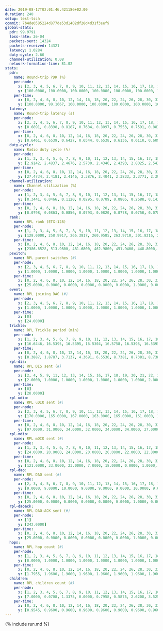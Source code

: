 ```yaml
---
date: 2019-08-17T02:01:46.421186+02:00
duration: 240
setup: test-tsch
commit: 7b4de0585224d877de53d1402df28d4d31f3eef9
global-stats:
  pdr: 99.9791
  loss-rate: 2e-04
  packets-sent: 14324
  packets-received: 14321
  latency: 1.0284
  duty-cycle: 2.60
  channel-utilization: 0.08
  network-formation-time: 81.02
stats:
  pdr:
    name: Round-trip PDR (%)
    per-node:
      x: [2, 3, 4, 5, 6, 7, 8, 9, 10, 11, 12, 13, 14, 15, 16, 17, 18, 19, 20, 21, 22, 23, 24, 25]
      y: [100.0000, 100.0000, 100.0000, 100.0000, 100.0000, 100.0000, 100.0000, 100.0000, 100.0000, 100.0000, 100.0000, 100.0000, 100.0000, 100.0000, 99.8382, 99.6815, 100.0000, 100.0000, 100.0000, 100.0000, 100.0000, 100.0000, 100.0000, 100.0000]
    per-time:
      x: [0, 2, 4, 6, 8, 10, 12, 14, 16, 18, 20, 22, 24, 26, 28, 30, 32, 34, 36, 38, 40, 42, 44, 46, 48, 50, 52, 54, 56, 58, 60, 62, 64, 66, 68, 70, 72, 74, 76, 78, 80, 82, 84, 86, 88, 90, 92, 94, 96, 98, 100, 102, 104, 106, 108, 110, 112, 114, 116, 118, 120, 122, 124, 126, 128, 130, 132, 134, 136, 138, 140, 142, 144, 146, 148, 150, 152, 154, 156, 158, 160, 162, 164, 166, 168, 170, 172, 174, 176, 178, 180, 182, 184, 186, 188, 190, 192, 194, 196, 198, 200, 202, 204, 206, 208, 210, 212, 214, 216, 218, 220, 222, 224, 226, 228, 230, 232, 234, 236, 238, 240]
      y: [100.0000, 99.1667, 100.0000, 100.0000, 100.0000, 100.0000, 100.0000, 100.0000, 100.0000, 100.0000, 100.0000, 100.0000, 100.0000, 100.0000, 100.0000, 100.0000, 100.0000, 100.0000, 100.0000, 100.0000, 100.0000, 100.0000, 100.0000, 100.0000, 100.0000, 99.1667, 100.0000, 100.0000, 100.0000, 100.0000, 100.0000, 100.0000, 100.0000, 100.0000, 100.0000, 100.0000, 100.0000, 100.0000, 100.0000, 100.0000, 100.0000, 100.0000, 100.0000, 100.0000, 100.0000, 100.0000, 100.0000, 100.0000, 100.0000, 100.0000, 100.0000, 100.0000, 100.0000, 100.0000, 100.0000, 100.0000, 100.0000, 100.0000, 100.0000, 100.0000, 100.0000, 100.0000, 100.0000, 100.0000, 100.0000, 100.0000, 100.0000, 100.0000, 100.0000, 100.0000, 100.0000, 100.0000, 100.0000, 100.0000, 100.0000, 100.0000, 100.0000, 100.0000, 100.0000, 100.0000, 100.0000, 100.0000, 100.0000, 99.1667, 100.0000, 100.0000, 100.0000, 100.0000, 100.0000, 100.0000, 100.0000, 100.0000, 100.0000, 100.0000, 100.0000, 100.0000, 100.0000, 100.0000, 100.0000, 100.0000, 100.0000, 100.0000, 100.0000, 100.0000, 100.0000, 100.0000, 100.0000, 100.0000, 100.0000, 100.0000, 100.0000, 100.0000, 100.0000, 100.0000, 100.0000, 100.0000, 100.0000, 100.0000, 100.0000, 100.0000, null]
  latency:
    name: Round-trip latency (s)
    per-node:
      x: [2, 3, 4, 5, 6, 7, 8, 9, 10, 11, 12, 13, 14, 15, 16, 17, 18, 19, 20, 21, 22, 23, 24, 25]
      y: [0.6891, 0.8398, 0.8187, 0.7684, 0.8097, 0.7553, 0.7591, 0.8835, 0.8851, 1.0613, 0.9080, 0.9150, 1.1062, 1.1145, 0.9302, 1.3878, 1.1123, 1.1840, 1.1029, 1.3388, 1.2747, 1.3924, 1.3366, 1.3061]
    per-time:
      x: [0, 2, 4, 6, 8, 10, 12, 14, 16, 18, 20, 22, 24, 26, 28, 30, 32, 34, 36, 38, 40, 42, 44, 46, 48, 50, 52, 54, 56, 58, 60, 62, 64, 66, 68, 70, 72, 74, 76, 78, 80, 82, 84, 86, 88, 90, 92, 94, 96, 98, 100, 102, 104, 106, 108, 110, 112, 114, 116, 118, 120, 122, 124, 126, 128, 130, 132, 134, 136, 138, 140, 142, 144, 146, 148, 150, 152, 154, 156, 158, 160, 162, 164, 166, 168, 170, 172, 174, 176, 178, 180, 182, 184, 186, 188, 190, 192, 194, 196, 198, 200, 202, 204, 206, 208, 210, 212, 214, 216, 218, 220, 222, 224, 226, 228, 230, 232, 234, 236, 238, 240]
      y: [0.6461, 0.6539, 0.6427, 0.6544, 0.6538, 0.6136, 0.6110, 0.6098, 0.5803, 0.6156, 0.6190, 0.6524, 0.5597, 0.6146, 0.6552, 0.5912, 0.6282, 0.6179, 0.5890, 0.6056, 0.6098, 0.6147, 0.6353, 0.6688, 0.6439, 0.5988, 0.6442, 0.6328, 0.5963, 0.5973, 0.6025, 0.5975, 0.5800, 0.5557, 0.5875, 0.6109, 0.6614, 0.5880, 0.5990, 0.6211, 0.6085, 0.6208, 0.6721, 0.6616, 0.6450, 0.6555, 0.5840, 0.7181, 0.6501, 0.7238, 0.6679, 0.6718, 0.7048, 0.7628, 0.8968, 0.7895, 0.7550, 0.7254, 0.6887, 0.9767, 1.1515, 0.9407, 0.9543, 0.7824, 0.7432, 1.0010, 1.4737, 1.3152, 1.1067, 0.9305, 0.9373, 1.0440, 1.5211, 1.5262, 1.4701, 1.2695, 1.0782, 1.1303, 1.5623, 1.5561, 1.5124, 1.5135, 1.4521, 1.3054, 1.6220, 1.5216, 1.5372, 1.5557, 1.5425, 1.5052, 1.5536, 1.5906, 1.5725, 1.5593, 1.5689, 1.5723, 1.5571, 1.4816, 1.6290, 1.5157, 1.5308, 1.5472, 1.5502, 1.5511, 1.5185, 1.5768, 1.5248, 1.5815, 1.5602, 1.5340, 1.4950, 1.5394, 1.4865, 1.5507, 1.5316, 1.4987, 1.5270, 1.5529, 1.5588, 1.4796, null]
  duty-cycle:
    name: Radio duty cycle (%)
    per-node:
      x: [1, 2, 3, 4, 5, 6, 7, 8, 9, 10, 11, 12, 13, 14, 15, 16, 17, 18, 19, 20, 21, 22, 23, 24, 25]
      y: [2.9142, 2.4837, 2.4676, 2.5730, 2.4346, 2.4393, 2.8025, 2.5435, 2.4810, 2.4635, 2.4644, 2.5238, 2.6114, 2.5733, 2.5572, 2.8173, 2.4471, 2.6313, 2.6281, 2.7479, 2.6256, 2.7692, 2.6695, 2.7009, 2.6178]
    per-time:
      x: [0, 2, 4, 6, 8, 10, 12, 14, 16, 18, 20, 22, 24, 26, 28, 30, 32, 34, 36, 38, 40, 42, 44, 46, 48, 50, 52, 54, 56, 58, 60, 62, 64, 66, 68, 70, 72, 74, 76, 78, 80, 82, 84, 86, 88, 90, 92, 94, 96, 98, 100, 102, 104, 106, 108, 110, 112, 114, 116, 118, 120, 122, 124, 126, 128, 130, 132, 134, 136, 138, 140, 142, 144, 146, 148, 150, 152, 154, 156, 158, 160, 162, 164, 166, 168, 170, 172, 174, 176, 178, 180, 182, 184, 186, 188, 190, 192, 194, 196, 198, 200, 202, 204, 206, 208, 210, 212, 214, 216, 218, 220, 222, 224, 226, 228, 230, 232, 234, 236, 238, 240]
      y: [27.4734, 2.4181, 2.4146, 2.3876, 2.4041, 2.3833, 2.3771, 2.3925, 2.3927, 2.3808, 2.3766, 2.3838, 2.3821, 2.3817, 2.4255, 2.3910, 2.3851, 2.3968, 2.3896, 2.3832, 2.3908, 2.3880, 2.4030, 2.4003, 2.4089, 2.4016, 2.3907, 2.3845, 2.4039, 2.3918, 2.3803, 2.3907, 2.3887, 2.3773, 2.3796, 2.3683, 2.3833, 2.3751, 2.3817, 2.3817, 2.3818, 2.3825, 2.3933, 2.4098, 2.3783, 2.3780, 2.3752, 2.3742, 2.3981, 2.3811, 2.3943, 2.3788, 2.3855, 2.3873, 2.3969, 2.3942, 2.3884, 2.4073, 2.3908, 2.3887, 2.3965, 2.3849, 2.3911, 2.4007, 2.3846, 2.3912, 2.3813, 2.3763, 2.4042, 2.3851, 2.3975, 2.4029, 2.3821, 2.3841, 2.3843, 2.3833, 2.3917, 2.3980, 2.3876, 2.3860, 2.3802, 2.3736, 2.3816, 2.3780, 2.3992, 2.4131, 2.3855, 2.3887, 2.3872, 2.3899, 2.3849, 2.4269, 2.3731, 2.4023, 2.3958, 2.3948, 2.3951, 2.3831, 2.3940, 2.3932, 2.3912, 2.3915, 2.3942, 2.3899, 2.4058, 2.3975, 2.3945, 2.3831, 2.4083, 2.3895, 2.3933, 2.3955, 2.3908, 2.4002, 2.4036, 2.3855, 2.3888, 2.3765, 2.3986, 2.3939, null]
  channel-utilization:
    name: Channel utilization (%)
    per-node:
      x: [1, 2, 3, 4, 5, 6, 7, 8, 9, 10, 11, 12, 13, 14, 15, 16, 17, 18, 19, 20, 21, 22, 23, 24, 25]
      y: [0.3441, 0.0466, 0.1120, 0.0295, 0.0709, 0.0805, 0.2688, 0.1437, 0.0316, 0.0319, 0.0323, 0.0418, 0.0780, 0.0384, 0.0609, 0.1746, 0.0441, 0.0841, 0.0320, 0.0511, 0.0391, 0.0639, 0.0321, 0.0309, 0.0314]
    per-time:
      x: [0, 2, 4, 6, 8, 10, 12, 14, 16, 18, 20, 22, 24, 26, 28, 30, 32, 34, 36, 38, 40, 42, 44, 46, 48, 50, 52, 54, 56, 58, 60, 62, 64, 66, 68, 70, 72, 74, 76, 78, 80, 82, 84, 86, 88, 90, 92, 94, 96, 98, 100, 102, 104, 106, 108, 110, 112, 114, 116, 118, 120, 122, 124, 126, 128, 130, 132, 134, 136, 138, 140, 142, 144, 146, 148, 150, 152, 154, 156, 158, 160, 162, 164, 166, 168, 170, 172, 174, 176, 178, 180, 182, 184, 186, 188, 190, 192, 194, 196, 198, 200, 202, 204, 206, 208, 210, 212, 214, 216, 218, 220, 222, 224, 226, 228, 230, 232, 234, 236, 238, 240]
      y: [0.0798, 0.0863, 0.0856, 0.0793, 0.0820, 0.0778, 0.0750, 0.0783, 0.0794, 0.0746, 0.0740, 0.0773, 0.0775, 0.0757, 0.0969, 0.0787, 0.0779, 0.0824, 0.0813, 0.0767, 0.0814, 0.0803, 0.0835, 0.0823, 0.0868, 0.0855, 0.0797, 0.0772, 0.0859, 0.0813, 0.0792, 0.0775, 0.0775, 0.0720, 0.0744, 0.0697, 0.0794, 0.0752, 0.0756, 0.0740, 0.0780, 0.0794, 0.0813, 0.0843, 0.0774, 0.0749, 0.0746, 0.0710, 0.0850, 0.0739, 0.0808, 0.0795, 0.0780, 0.0764, 0.0859, 0.0813, 0.0785, 0.0871, 0.0779, 0.0798, 0.0857, 0.0760, 0.0830, 0.0867, 0.0796, 0.0782, 0.0752, 0.0757, 0.0869, 0.0770, 0.0855, 0.0847, 0.0787, 0.0763, 0.0753, 0.0782, 0.0816, 0.0831, 0.0790, 0.0786, 0.0757, 0.0749, 0.0767, 0.0779, 0.0848, 0.0862, 0.0779, 0.0777, 0.0803, 0.0781, 0.0780, 0.0941, 0.0749, 0.0830, 0.0825, 0.0779, 0.0771, 0.0768, 0.0823, 0.0792, 0.0810, 0.0769, 0.0809, 0.0786, 0.0861, 0.0824, 0.0806, 0.0752, 0.0879, 0.0778, 0.0819, 0.0815, 0.0786, 0.0811, 0.0863, 0.0781, 0.0783, 0.0765, 0.0810, 0.0800, null]
  rank:
    name: RPL rank (ETX-128)
    per-node:
      x: [1, 2, 3, 4, 5, 6, 7, 8, 9, 10, 11, 12, 13, 14, 15, 16, 17, 18, 19, 20, 21, 22, 23, 24, 25]
      y: [128.0000, 258.9917, 265.3817, 260.9585, 263.9710, 301.8216, 267.2656, 271.1867, 419.5809, 402.1613, 420.4303, 407.0403, 403.1423, 508.4647, 428.1399, 413.5041, 530.8566, 515.1352, 536.8320, 556.2158, 615.8163, 541.4542, 936.0000, 654.7910, 923.6296]
    per-time:
      x: [0, 2, 4, 6, 8, 10, 12, 14, 16, 18, 20, 22, 24, 26, 28, 30, 32, 34, 36, 38, 40, 42, 44, 46, 48, 50, 52, 54, 56, 58, 60, 62, 64, 66, 68, 70, 72, 74, 76, 78, 80, 82, 84, 86, 88, 90, 92, 94, 96, 98, 100, 102, 104, 106, 108, 110, 112, 114, 116, 118, 120, 122, 124, 126, 128, 130, 132, 134, 136, 138, 140, 142, 144, 146, 148, 150, 152, 154, 156, 158, 160, 162, 164, 166, 168, 170, 172, 174, 176, 178, 180, 182, 184, 186, 188, 190, 192, 194, 196, 198, 200, 202, 204, 206, 208, 210, 212, 214, 216, 218, 220, 222, 224, 226, 228, 230, 232, 234, 236, 238, 240]
      y: [2386.6528, 513.9800, 481.6800, 462.9800, 451.9400, 448.8000, 442.1176, 441.3000, 441.1400, 440.5800, 443.0000, 448.1600, 451.2800, 445.7200, 461.9231, 457.8600, 456.1765, 450.4600, 452.0400, 451.0962, 447.3400, 451.2549, 445.0392, 426.3000, 439.2000, 442.0189, 432.4200, 429.1600, 429.2353, 427.3077, 426.9400, 425.7600, 422.1600, 416.6000, 415.2000, 416.0800, 418.4400, 417.1961, 411.5800, 421.7800, 422.8400, 417.6200, 420.2000, 423.6800, 421.3800, 416.9615, 417.5800, 416.2800, 425.5769, 418.3400, 420.3000, 419.8235, 418.8400, 417.8800, 421.8519, 421.2353, 416.6200, 423.4510, 420.5800, 419.1600, 418.6800, 419.0800, 422.3333, 424.9811, 416.7200, 417.1000, 418.8800, 419.8627, 420.2800, 416.0600, 414.3800, 420.7800, 418.0200, 416.2308, 412.9200, 411.0600, 415.1200, 417.2000, 414.8200, 415.2400, 414.1400, 414.5000, 415.7400, 421.5385, 415.5800, 422.3600, 425.9000, 430.7255, 424.8600, 424.4600, 423.5400, 427.9455, 423.7000, 426.7000, 418.1800, 421.3200, 430.2800, 432.5098, 432.0000, 428.9600, 424.6538, 423.6275, 413.6000, 416.3600, 420.6400, 423.3600, 418.2941, 418.3600, 422.2075, 410.4200, 411.8800, 409.7000, 412.4600, 418.6400, 424.4800, 419.2400, 420.3529, 413.8600, 415.2200, 414.0392, null]
  pswitch:
    name: RPL parent switches (#)
    per-node:
      x: [2, 3, 4, 5, 6, 7, 8, 9, 10, 11, 12, 13, 14, 15, 16, 17, 18, 19, 20, 21, 22, 23, 24, 25]
      y: [1.0000, 1.0000, 1.0000, 1.0000, 1.0000, 1.0000, 1.0000, 1.0000, 8.0000, 4.0000, 8.0000, 6.0000, 1.0000, 3.0000, 4.0000, 4.0000, 4.0000, 4.0000, 2.0000, 5.0000, 1.0000, 6.0000, 5.0000, 3.0000]
    per-time:
      x: [0, 2, 4, 6, 8, 10, 12, 14, 16, 18, 20, 22, 24, 26, 28, 30, 32, 34, 36, 38, 40, 42, 44, 46, 48, 50, 52, 54, 56, 58, 60, 62, 64, 66, 68, 70, 72, 74, 76, 78, 80, 82, 84, 86, 88, 90, 92, 94, 96, 98, 100, 102, 104, 106, 108, 110, 112, 114, 116, 118, 120, 122, 124, 126, 128, 130, 132, 134, 136, 138, 140, 142, 144, 146, 148, 150, 152, 154, 156, 158, 160, 162, 164, 166, 168, 170, 172, 174, 176, 178, 180, 182, 184, 186, 188, 190, 192, 194, 196, 198, 200, 202, 204, 206, 208, 210, 212, 214, 216, 218, 220, 222, 224, 226, 228, 230, 232, 234, 236, 238]
      y: [25.0000, 0.0000, 0.0000, 0.0000, 0.0000, 0.0000, 1.0000, 0.0000, 0.0000, 0.0000, 0.0000, 0.0000, 0.0000, 0.0000, 2.0000, 0.0000, 1.0000, 0.0000, 0.0000, 2.0000, 0.0000, 1.0000, 1.0000, 0.0000, 0.0000, 3.0000, 0.0000, 0.0000, 1.0000, 2.0000, 0.0000, 0.0000, 0.0000, 0.0000, 0.0000, 0.0000, 0.0000, 1.0000, 0.0000, 0.0000, 0.0000, 0.0000, 0.0000, 0.0000, 0.0000, 2.0000, 0.0000, 0.0000, 2.0000, 0.0000, 0.0000, 1.0000, 0.0000, 0.0000, 4.0000, 1.0000, 0.0000, 1.0000, 0.0000, 0.0000, 0.0000, 0.0000, 1.0000, 3.0000, 0.0000, 0.0000, 0.0000, 1.0000, 0.0000, 0.0000, 0.0000, 0.0000, 0.0000, 2.0000, 0.0000, 0.0000, 0.0000, 0.0000, 0.0000, 0.0000, 0.0000, 0.0000, 0.0000, 2.0000, 0.0000, 0.0000, 0.0000, 1.0000, 0.0000, 0.0000, 0.0000, 5.0000, 0.0000, 0.0000, 0.0000, 0.0000, 0.0000, 1.0000, 0.0000, 0.0000, 2.0000, 1.0000, 0.0000, 0.0000, 0.0000, 0.0000, 1.0000, 0.0000, 3.0000, 0.0000, 0.0000, 0.0000, 0.0000, 0.0000, 0.0000, 0.0000, 1.0000, 0.0000, 0.0000, 1.0000]
  event:
    name: RPL joining DAG (#)
    per-node:
      x: [2, 3, 4, 5, 6, 7, 8, 9, 10, 11, 12, 13, 14, 15, 16, 17, 18, 19, 20, 21, 22, 23, 24, 25]
      y: [1.0000, 1.0000, 1.0000, 1.0000, 1.0000, 1.0000, 1.0000, 1.0000, 1.0000, 1.0000, 1.0000, 1.0000, 1.0000, 1.0000, 1.0000, 1.0000, 1.0000, 1.0000, 1.0000, 1.0000, 1.0000, 1.0000, 1.0000, 1.0000]
    per-time:
      x: [0]
      y: [24.0000]
  trickle:
    name: RPL Trickle period (min)
    per-node:
      x: [1, 2, 3, 4, 5, 6, 7, 8, 9, 10, 11, 12, 13, 14, 15, 16, 17, 18, 19, 20, 21, 22, 23, 24, 25]
      y: [16.6446, 16.5395, 16.5395, 16.5304, 16.5758, 16.5395, 16.5395, 16.5758, 16.5395, 16.5660, 16.5510, 16.5170, 16.5447, 16.5253, 16.5309, 16.5370, 16.5348, 16.5348, 16.5345, 16.5950, 16.5384, 16.5914, 16.4722, 16.6059, 16.5306]
    per-time:
      x: [0, 2, 4, 6, 8, 10, 12, 14, 16, 18, 20, 22, 24, 26, 28, 30, 32, 34, 36, 38, 40, 42, 44, 46, 48, 50, 52, 54, 56, 58, 60, 62, 64, 66, 68, 70, 72, 74, 76, 78, 80, 82, 84, 86, 88, 90, 92, 94, 96, 98, 100, 102, 104, 106, 108, 110, 112, 114, 116, 118, 120, 122, 124, 126, 128, 130, 132, 134, 136, 138, 140, 142, 144, 146, 148, 150, 152, 154, 156, 158, 160, 162, 164, 166, 168, 170, 172, 174, 176, 178, 180, 182, 184, 186, 188, 190, 192, 194, 196, 198, 200, 202, 204, 206, 208, 210, 212, 214, 216, 218, 220, 222, 224, 226, 228, 230, 232, 234, 236, 238, 240]
      y: [0.3887, 1.8787, 3.7137, 4.3691, 6.5536, 8.7381, 8.7381, 8.7381, 9.2624, 17.4763, 17.4763, 17.4763, 17.4763, 17.4763, 17.4763, 17.4763, 17.4763, 17.4763, 17.4763, 17.4763, 17.4763, 17.4763, 17.4763, 17.4763, 17.4763, 17.4763, 17.4763, 17.4763, 17.4763, 17.4763, 17.4763, 17.4763, 17.4763, 17.4763, 17.4763, 17.4763, 17.4763, 17.4763, 17.4763, 17.4763, 17.4763, 17.4763, 17.4763, 17.4763, 17.4763, 17.4763, 17.4763, 17.4763, 17.4763, 17.4763, 17.4763, 17.4763, 17.4763, 17.4763, 17.4763, 17.4763, 17.4763, 17.4763, 17.4763, 17.4763, 17.4763, 17.4763, 17.4763, 17.4763, 17.4763, 17.4763, 17.4763, 17.4763, 17.4763, 17.4763, 17.4763, 17.4763, 17.4763, 17.4763, 17.4763, 17.4763, 17.4763, 17.4763, 17.4763, 17.4763, 17.4763, 17.4763, 17.4763, 17.4763, 17.4763, 17.4763, 17.4763, 17.4763, 17.4763, 17.4763, 17.4763, 17.4763, 17.4763, 17.4763, 17.4763, 17.4763, 17.4763, 17.4763, 17.4763, 17.4763, 17.4763, 17.4763, 17.4763, 17.4763, 17.4763, 17.4763, 17.4763, 17.4763, 17.4763, 17.4763, 17.4763, 17.4763, 17.4763, 17.4763, 17.4763, 17.4763, 17.4763, 17.4763, 17.4763, 17.4763, null]
  rpl-dis:
    name: RPL DIS sent (#)
    per-node:
      x: [2, 4, 5, 9, 11, 12, 13, 14, 15, 16, 17, 18, 19, 20, 21, 22, 23, 24, 25]
      y: [2.0000, 1.0000, 1.0000, 1.0000, 1.0000, 1.0000, 1.0000, 2.0000, 2.0000, 1.0000, 1.0000, 1.0000, 2.0000, 2.0000, 1.0000, 2.0000, 2.0000, 3.0000, 1.0000]
    per-time:
      x: [0]
      y: [28.0000]
  rpl-udio:
    name: RPL uDIO sent (#)
    per-node:
      x: [2, 3, 4, 5, 6, 7, 8, 9, 10, 11, 12, 13, 14, 15, 16, 17, 18, 19, 20, 21, 22, 23, 24, 25]
      y: [170.0000, 165.0000, 167.0000, 163.0000, 165.0000, 161.0000, 123.0000, 165.0000, 171.0000, 167.0000, 165.0000, 163.0000, 173.0000, 160.0000, 135.0000, 167.0000, 161.0000, 169.0000, 170.0000, 166.0000, 165.0000, 176.0000, 164.0000, 165.0000]
    per-time:
      x: [0, 2, 4, 6, 8, 10, 12, 14, 16, 18, 20, 22, 24, 26, 28, 30, 32, 34, 36, 38, 40, 42, 44, 46, 48, 50, 52, 54, 56, 58, 60, 62, 64, 66, 68, 70, 72, 74, 76, 78, 80, 82, 84, 86, 88, 90, 92, 94, 96, 98, 100, 102, 104, 106, 108, 110, 112, 114, 116, 118, 120, 122, 124, 126, 128, 130, 132, 134, 136, 138, 140, 142, 144, 146, 148, 150, 152, 154, 156, 158, 160, 162, 164, 166, 168, 170, 172, 174, 176, 178, 180, 182, 184, 186, 188, 190, 192, 194, 196, 198, 200, 202, 204, 206, 208, 210, 212, 214, 216, 218, 220, 222, 224, 226, 228, 230, 232, 234, 236, 238, 240]
      y: [97.0000, 31.0000, 34.0000, 32.0000, 34.0000, 34.0000, 27.0000, 29.0000, 32.0000, 32.0000, 32.0000, 32.0000, 30.0000, 32.0000, 36.0000, 29.0000, 36.0000, 29.0000, 40.0000, 34.0000, 32.0000, 36.0000, 30.0000, 35.0000, 37.0000, 31.0000, 33.0000, 30.0000, 34.0000, 28.0000, 39.0000, 29.0000, 33.0000, 31.0000, 28.0000, 30.0000, 30.0000, 33.0000, 31.0000, 30.0000, 30.0000, 32.0000, 30.0000, 35.0000, 32.0000, 30.0000, 32.0000, 27.0000, 31.0000, 29.0000, 32.0000, 33.0000, 36.0000, 32.0000, 35.0000, 30.0000, 31.0000, 31.0000, 30.0000, 32.0000, 33.0000, 34.0000, 31.0000, 32.0000, 30.0000, 36.0000, 32.0000, 32.0000, 33.0000, 31.0000, 37.0000, 34.0000, 30.0000, 31.0000, 31.0000, 33.0000, 34.0000, 29.0000, 34.0000, 31.0000, 26.0000, 30.0000, 37.0000, 32.0000, 36.0000, 34.0000, 32.0000, 28.0000, 34.0000, 28.0000, 34.0000, 35.0000, 33.0000, 30.0000, 36.0000, 25.0000, 33.0000, 31.0000, 33.0000, 31.0000, 32.0000, 33.0000, 33.0000, 29.0000, 35.0000, 30.0000, 31.0000, 31.0000, 34.0000, 32.0000, 32.0000, 29.0000, 32.0000, 34.0000, 36.0000, 33.0000, 29.0000, 34.0000, 28.0000, 34.0000, 7.0000]
  rpl-mdio:
    name: RPL mDIO sent (#)
    per-node:
      x: [1, 2, 3, 4, 5, 6, 7, 8, 9, 10, 11, 12, 13, 14, 15, 16, 17, 18, 19, 20, 21, 22, 23, 24, 25]
      y: [24.0000, 20.0000, 24.0000, 20.0000, 20.0000, 22.0000, 22.0000, 22.0000, 21.0000, 20.0000, 21.0000, 22.0000, 21.0000, 20.0000, 23.0000, 21.0000, 23.0000, 24.0000, 20.0000, 20.0000, 23.0000, 20.0000, 20.0000, 20.0000, 22.0000]
    per-time:
      x: [0, 2, 4, 6, 8, 10, 12, 14, 16, 18, 20, 22, 24, 26, 28, 30, 32, 34, 36, 38, 40, 42, 44, 46, 48, 50, 52, 54, 56, 58, 60, 62, 64, 66, 68, 70, 72, 74, 76, 78, 80, 82, 84, 86, 88, 90, 92, 94, 96, 98, 100, 102, 104, 106, 108, 110, 112, 114, 116, 118, 120, 122, 124, 126, 128, 130, 132, 134, 136, 138, 140, 142, 144, 146, 148, 150, 152, 154, 156, 158, 160, 162, 164, 166, 168, 170, 172, 174, 176, 178, 180, 182, 184, 186, 188, 190, 192, 194, 196, 198, 200, 202, 204, 206, 208, 210, 212, 214, 216, 218, 220, 222, 224, 226, 228, 230, 232, 234, 236, 238]
      y: [121.0000, 33.0000, 23.0000, 7.0000, 18.0000, 0.0000, 1.0000, 12.0000, 12.0000, 0.0000, 0.0000, 0.0000, 0.0000, 3.0000, 6.0000, 7.0000, 5.0000, 4.0000, 0.0000, 0.0000, 0.0000, 0.0000, 5.0000, 5.0000, 10.0000, 2.0000, 3.0000, 0.0000, 0.0000, 0.0000, 0.0000, 5.0000, 6.0000, 7.0000, 6.0000, 1.0000, 0.0000, 0.0000, 0.0000, 3.0000, 4.0000, 2.0000, 7.0000, 8.0000, 1.0000, 0.0000, 0.0000, 0.0000, 5.0000, 10.0000, 5.0000, 0.0000, 5.0000, 0.0000, 0.0000, 0.0000, 0.0000, 6.0000, 8.0000, 6.0000, 3.0000, 2.0000, 0.0000, 0.0000, 0.0000, 1.0000, 7.0000, 3.0000, 9.0000, 4.0000, 1.0000, 0.0000, 0.0000, 0.0000, 6.0000, 7.0000, 4.0000, 4.0000, 4.0000, 0.0000, 0.0000, 0.0000, 0.0000, 2.0000, 2.0000, 8.0000, 9.0000, 4.0000, 0.0000, 0.0000, 0.0000, 0.0000, 2.0000, 7.0000, 3.0000, 10.0000, 3.0000, 0.0000, 0.0000, 0.0000, 0.0000, 8.0000, 3.0000, 8.0000, 4.0000, 2.0000, 0.0000, 0.0000, 0.0000, 3.0000, 7.0000, 3.0000, 4.0000, 8.0000, 0.0000, 0.0000, 0.0000, 0.0000, 5.0000, 3.0000]
  rpl-dao:
    name: RPL DAO sent (#)
    per-node:
      x: [2, 3, 4, 5, 6, 7, 8, 9, 10, 11, 12, 13, 14, 15, 16, 17, 18, 19, 20, 21, 22, 23, 24, 25]
      y: [9.0000, 9.0000, 10.0000, 9.0000, 9.0000, 9.0000, 10.0000, 9.0000, 11.0000, 11.0000, 12.0000, 12.0000, 9.0000, 10.0000, 11.0000, 11.0000, 10.0000, 10.0000, 9.0000, 12.0000, 9.0000, 12.0000, 11.0000, 11.0000]
    per-time:
      x: [0, 2, 4, 6, 8, 10, 12, 14, 16, 18, 20, 22, 24, 26, 28, 30, 32, 34, 36, 38, 40, 42, 44, 46, 48, 50, 52, 54, 56, 58, 60, 62, 64, 66, 68, 70, 72, 74, 76, 78, 80, 82, 84, 86, 88, 90, 92, 94, 96, 98, 100, 102, 104, 106, 108, 110, 112, 114, 116, 118, 120, 122, 124, 126, 128, 130, 132, 134, 136, 138, 140, 142, 144, 146, 148, 150, 152, 154, 156, 158, 160, 162, 164, 166, 168, 170, 172, 174, 176, 178, 180, 182, 184, 186, 188, 190, 192, 194, 196, 198, 200, 202, 204, 206, 208, 210, 212, 214, 216, 218, 220, 222, 224, 226, 228, 230, 232, 234, 236, 238]
      y: [25.0000, 0.0000, 0.0000, 0.0000, 0.0000, 0.0000, 1.0000, 0.0000, 0.0000, 0.0000, 0.0000, 0.0000, 0.0000, 0.0000, 25.0000, 1.0000, 1.0000, 0.0000, 0.0000, 2.0000, 0.0000, 1.0000, 1.0000, 0.0000, 0.0000, 3.0000, 0.0000, 0.0000, 14.0000, 6.0000, 0.0000, 1.0000, 0.0000, 0.0000, 0.0000, 0.0000, 1.0000, 1.0000, 0.0000, 2.0000, 1.0000, 0.0000, 6.0000, 13.0000, 0.0000, 2.0000, 0.0000, 0.0000, 2.0000, 0.0000, 1.0000, 2.0000, 0.0000, 0.0000, 6.0000, 1.0000, 4.0000, 9.0000, 1.0000, 0.0000, 0.0000, 0.0000, 1.0000, 3.0000, 0.0000, 3.0000, 0.0000, 1.0000, 5.0000, 0.0000, 2.0000, 10.0000, 1.0000, 2.0000, 0.0000, 0.0000, 0.0000, 4.0000, 0.0000, 1.0000, 1.0000, 1.0000, 1.0000, 3.0000, 1.0000, 10.0000, 2.0000, 2.0000, 0.0000, 0.0000, 0.0000, 6.0000, 1.0000, 1.0000, 1.0000, 0.0000, 1.0000, 2.0000, 1.0000, 8.0000, 5.0000, 1.0000, 1.0000, 0.0000, 0.0000, 2.0000, 3.0000, 0.0000, 5.0000, 0.0000, 0.0000, 2.0000, 2.0000, 3.0000, 9.0000, 2.0000, 1.0000, 0.0000, 0.0000, 1.0000]
  rpl-daoack:
    name: RPL DAO-ACK sent (#)
    per-node:
      x: [1]
      y: [242.0000]
    per-time:
      x: [0, 2, 4, 6, 8, 10, 12, 14, 16, 18, 20, 22, 24, 26, 28, 30, 32, 34, 36, 38, 40, 42, 44, 46, 48, 50, 52, 54, 56, 58, 60, 62, 64, 66, 68, 70, 72, 74, 76, 78, 80, 82, 84, 86, 88, 90, 92, 94, 96, 98, 100, 102, 104, 106, 108, 110, 112, 114, 116, 118, 120, 122, 124, 126, 128, 130, 132, 134, 136, 138, 140, 142, 144, 146, 148, 150, 152, 154, 156, 158, 160, 162, 164, 166, 168, 170, 172, 174, 176, 178, 180, 182, 184, 186, 188, 190, 192, 194, 196, 198, 200, 202, 204, 206, 208, 210, 212, 214, 216, 218, 220, 222, 224, 226, 228, 230, 232, 234, 236, 238]
      y: [25.0000, 0.0000, 0.0000, 0.0000, 0.0000, 0.0000, 1.0000, 0.0000, 0.0000, 0.0000, 0.0000, 0.0000, 0.0000, 0.0000, 23.0000, 1.0000, 1.0000, 0.0000, 0.0000, 2.0000, 0.0000, 1.0000, 1.0000, 0.0000, 0.0000, 3.0000, 0.0000, 0.0000, 14.0000, 6.0000, 0.0000, 1.0000, 0.0000, 0.0000, 0.0000, 0.0000, 1.0000, 1.0000, 0.0000, 1.0000, 2.0000, 0.0000, 6.0000, 13.0000, 0.0000, 2.0000, 0.0000, 0.0000, 2.0000, 0.0000, 1.0000, 2.0000, 0.0000, 0.0000, 6.0000, 1.0000, 4.0000, 9.0000, 1.0000, 0.0000, 0.0000, 0.0000, 1.0000, 3.0000, 0.0000, 3.0000, 0.0000, 1.0000, 5.0000, 0.0000, 2.0000, 10.0000, 1.0000, 2.0000, 0.0000, 0.0000, 0.0000, 4.0000, 0.0000, 1.0000, 1.0000, 1.0000, 1.0000, 3.0000, 1.0000, 10.0000, 2.0000, 2.0000, 0.0000, 0.0000, 0.0000, 6.0000, 1.0000, 1.0000, 1.0000, 0.0000, 1.0000, 2.0000, 1.0000, 8.0000, 5.0000, 1.0000, 1.0000, 0.0000, 0.0000, 1.0000, 4.0000, 0.0000, 4.0000, 0.0000, 0.0000, 2.0000, 2.0000, 3.0000, 9.0000, 2.0000, 1.0000, 0.0000, 0.0000, 1.0000]
  hops:
    name: RPL hop count (#)
    per-node:
      x: [1, 2, 3, 4, 5, 6, 7, 8, 9, 10, 11, 12, 13, 14, 15, 16, 17, 18, 19, 20, 21, 22, 23, 24, 25]
      y: [0.0000, 1.0000, 1.0000, 1.0000, 1.0000, 1.0000, 1.0000, 1.0000, 2.0000, 2.0000, 2.0000, 2.0000, 2.0000, 2.0000, 2.0000, 2.0000, 2.6958, 2.3667, 3.0000, 3.0000, 3.0000, 3.0000, 3.9958, 3.5397, 3.5397]
    per-time:
      x: [0, 2, 4, 6, 8, 10, 12, 14, 16, 18, 20, 22, 24, 26, 28, 30, 32, 34, 36, 38, 40, 42, 44, 46, 48, 50, 52, 54, 56, 58, 60, 62, 64, 66, 68, 70, 72, 74, 76, 78, 80, 82, 84, 86, 88, 90, 92, 94, 96, 98, 100, 102, 104, 106, 108, 110, 112, 114, 116, 118, 120, 122, 124, 126, 128, 130, 132, 134, 136, 138, 140, 142, 144, 146, 148, 150, 152, 154, 156, 158, 160, 162, 164, 166, 168, 170, 172, 174, 176, 178, 180, 182, 184, 186, 188, 190, 192, 194, 196, 198, 200, 202, 204, 206, 208, 210, 212, 214, 216, 218, 220, 222, 224, 226, 228, 230, 232, 234, 236, 238]
      y: [1.7955, 1.9600, 1.9600, 1.9600, 1.9600, 1.9600, 1.9600, 1.9600, 1.9600, 1.9600, 1.9600, 1.9600, 1.9600, 1.9600, 1.9600, 1.9600, 1.9600, 1.9600, 1.9600, 1.9600, 1.9600, 1.9600, 1.9600, 1.9600, 1.9600, 1.9800, 2.0000, 2.0000, 2.0000, 2.0000, 2.0000, 2.0000, 2.0000, 2.0000, 2.0000, 2.0000, 2.0000, 2.0000, 2.0000, 2.0000, 2.0000, 2.0000, 2.0000, 2.0000, 2.0000, 2.0000, 2.0000, 2.0000, 2.0400, 2.0400, 2.0400, 2.0400, 2.0400, 2.0400, 2.0400, 2.0800, 2.1200, 2.1200, 2.1200, 2.1200, 2.1200, 2.1200, 2.1200, 2.1200, 2.1200, 2.1200, 2.1200, 2.1200, 2.1200, 2.1200, 2.1200, 2.1200, 2.1200, 2.0800, 2.0800, 2.0800, 2.0800, 2.0800, 2.0800, 2.0800, 2.0800, 2.0800, 2.0800, 2.0800, 2.1200, 2.1200, 2.1200, 2.1200, 2.0800, 2.0800, 2.0800, 2.0800, 2.0800, 2.0800, 2.0800, 2.0800, 2.0800, 2.0800, 2.0800, 2.0800, 2.0800, 2.0400, 2.0400, 2.0400, 2.0400, 2.0400, 2.0400, 2.0400, 2.0600, 2.1200, 2.1200, 2.1200, 2.1200, 2.1200, 2.1200, 2.1200, 2.1200, 2.1200, 2.1200, 2.1200]
  children:
    name: RPL children count (#)
    per-node:
      x: [1, 2, 3, 4, 5, 6, 7, 8, 9, 10, 11, 12, 13, 14, 15, 16, 17, 18, 19, 20, 21, 22, 23, 24, 25]
      y: [7.0000, 0.0708, 1.3375, 0.0000, 0.7958, 0.5875, 2.6208, 3.5250, 0.0000, 0.0000, 0.0000, 0.3000, 0.9792, 0.0000, 0.6667, 2.9625, 0.1417, 1.3250, 0.0000, 0.5690, 0.0000, 1.1004, 0.0000, 0.0000, 0.0000]
    per-time:
      x: [0, 2, 4, 6, 8, 10, 12, 14, 16, 18, 20, 22, 24, 26, 28, 30, 32, 34, 36, 38, 40, 42, 44, 46, 48, 50, 52, 54, 56, 58, 60, 62, 64, 66, 68, 70, 72, 74, 76, 78, 80, 82, 84, 86, 88, 90, 92, 94, 96, 98, 100, 102, 104, 106, 108, 110, 112, 114, 116, 118, 120, 122, 124, 126, 128, 130, 132, 134, 136, 138, 140, 142, 144, 146, 148, 150, 152, 154, 156, 158, 160, 162, 164, 166, 168, 170, 172, 174, 176, 178, 180, 182, 184, 186, 188, 190, 192, 194, 196, 198, 200, 202, 204, 206, 208, 210, 212, 214, 216, 218, 220, 222, 224, 226, 228, 230, 232, 234, 236, 238]
      y: [0.9545, 0.9600, 0.9600, 0.9600, 0.9600, 0.9600, 0.9600, 0.9600, 0.9600, 0.9600, 0.9600, 0.9600, 0.9600, 0.9600, 0.9600, 0.9600, 0.9600, 0.9600, 0.9600, 0.9600, 0.9600, 0.9600, 0.9600, 0.9600, 0.9600, 0.9600, 0.9600, 0.9600, 0.9600, 0.9600, 0.9600, 0.9600, 0.9600, 0.9600, 0.9600, 0.9600, 0.9600, 0.9600, 0.9600, 0.9600, 0.9600, 0.9600, 0.9600, 0.9600, 0.9600, 0.9600, 0.9600, 0.9600, 0.9600, 0.9600, 0.9600, 0.9600, 0.9600, 0.9600, 0.9600, 0.9600, 0.9600, 0.9600, 0.9600, 0.9600, 0.9600, 0.9600, 0.9600, 0.9600, 0.9600, 0.9600, 0.9600, 0.9600, 0.9600, 0.9600, 0.9600, 0.9600, 0.9600, 0.9600, 0.9600, 0.9600, 0.9600, 0.9600, 0.9600, 0.9600, 0.9600, 0.9600, 0.9600, 0.9600, 0.9600, 0.9600, 0.9600, 0.9600, 0.9600, 0.9600, 0.9600, 0.9600, 0.9600, 0.9600, 0.9600, 0.9600, 0.9600, 0.9600, 0.9600, 0.9600, 0.9600, 0.9600, 0.9600, 0.9600, 0.9600, 0.9600, 0.9600, 0.9600, 0.9600, 0.9600, 0.9600, 0.9600, 0.9600, 0.9600, 0.9600, 0.9600, 0.9600, 0.9600, 0.9600, 0.9600]
---
```


{% include run.md %}
